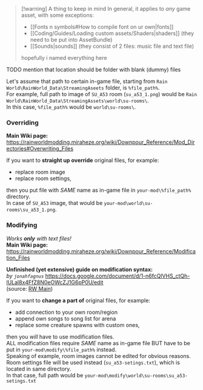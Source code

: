 > [!warning] A thing to keep in mind
> In general, it applies to *any* game asset, with some exceptions:
> - [[Fonts n symbols#How to compile font on ur own|fonts]] 
> - [[Coding/Guides/Loading custom assets/Shaders|shaders]] (they need to be put into AssetBundle)
> - [[Sounds|sounds]] (they consist of 2 files: music file and text file) 
> 
>  hopefully i named everything here

TODO mention that location should be folder with blank (dummy) files

Let's assume that path to certain in-game file, starting from `Rain World\RainWorld_Data\StreamingAseets` folder, is `%file_path%`.  
For example, full path to image of `SU_A53` room (`su_a53_1.png`) would be
`Rain World\RainWorld_Data\StreamingAssets\world\su-rooms\`.  
In this case, `%file_path%` would be `world\su-rooms\`.  
### Overriding
**Main Wiki page:**  
https://rainworldmodding.miraheze.org/wiki/Downpour_Reference/Mod_Directories#Overwriting_Files

If you want to **straight up override** original files, for example:  
- replace room image  
- replace room settings,  

then you put file with *SAME* name as in-game file in `your-mod\%file_path%` directory.  
In case of `SU_A53` image, that would be `your-mod\world\su-rooms\su_a53_1.png`.  
### Modifying
*Works **only** with text files!*  
**Main Wiki page:**  
https://rainworldmodding.miraheze.org/wiki/Downpour_Reference/Modification_Files

**Unfinished (yet extensive) guide on modification syntax:**  
*by `jonahfagnus`*
https://docs.google.com/document/d/1-n6fcQlVHS_ctQh-lULal8x4FfZ8N0eOWcZJ1G6pP0U/edit  
(source: [RW Main](https://discord.com/channels/291184728944410624/431534164932689921/1273601361870721094))  

If you want to **change a part of** original files, for example:
- add connection to your own room/region  
- append own songs to song list for arena  
- replace some creature spawns with custom ones,  

then you _will_ have to use modification files.  
ALL modification files require *SAME* name as in-game file BUT have to be put in `your-mod\modify\%file_path%` instead.  
Speaking of example, room images cannot be edited for obvious reasons. Room settings file will be used instead (`su_a53-setings.txt`), which is located in same directory.  
In that case, full path would be `your-mod\modify\world\su-rooms\su_a53-setings.txt`  